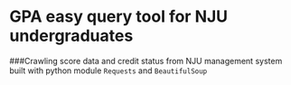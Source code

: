 # GPA easy query tool for NJU undergraduates
###Crawling score data and credit status from NJU management system<br>
built with python module `Requests` and `BeautifulSoup`
